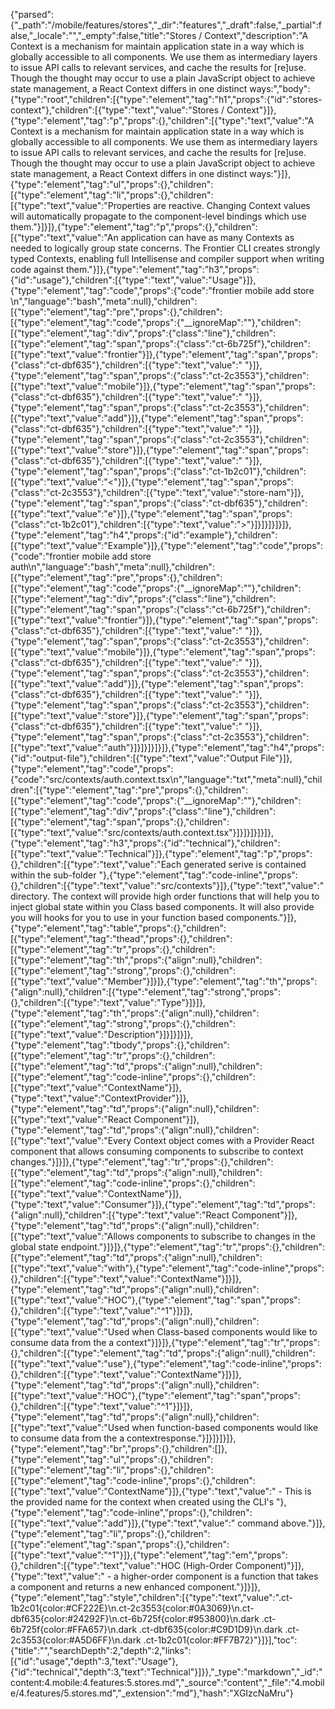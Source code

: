 {"parsed":{"_path":"/mobile/features/stores","_dir":"features","_draft":false,"_partial":false,"_locale":"","_empty":false,"title":"Stores / Context","description":"A Context is a mechanism for maintain application state in a way which is globally accessible to all components. We use them as intermediary layers to issue API calls to relevant services, and cache the results for [re]use. Though the thought may occur to use a plain JavaScript object to achieve state management, a React Context differs in one distinct ways:","body":{"type":"root","children":[{"type":"element","tag":"h1","props":{"id":"stores-context"},"children":[{"type":"text","value":"Stores / Context"}]},{"type":"element","tag":"p","props":{},"children":[{"type":"text","value":"A Context is a mechanism for maintain application state in a way which is globally accessible to all components. We use them as intermediary layers to issue API calls to relevant services, and cache the results for [re]use. Though the thought may occur to use a plain JavaScript object to achieve state management, a React Context differs in one distinct ways:"}]},{"type":"element","tag":"ul","props":{},"children":[{"type":"element","tag":"li","props":{},"children":[{"type":"text","value":"Properties are reactive. Changing Context values will automatically propagate to the component-level bindings which use them."}]}]},{"type":"element","tag":"p","props":{},"children":[{"type":"text","value":"An application can have as many Contexts as needed to logically group state concerns. The Frontier CLI creates strongly typed Contexts, enabling full Intellisense and compiler support when writing code against them."}]},{"type":"element","tag":"h3","props":{"id":"usage"},"children":[{"type":"text","value":"Usage"}]},{"type":"element","tag":"code","props":{"code":"frontier mobile add store <store-name>\n","language":"bash","meta":null},"children":[{"type":"element","tag":"pre","props":{},"children":[{"type":"element","tag":"code","props":{"__ignoreMap":""},"children":[{"type":"element","tag":"div","props":{"class":"line"},"children":[{"type":"element","tag":"span","props":{"class":"ct-6b725f"},"children":[{"type":"text","value":"frontier"}]},{"type":"element","tag":"span","props":{"class":"ct-dbf635"},"children":[{"type":"text","value":" "}]},{"type":"element","tag":"span","props":{"class":"ct-2c3553"},"children":[{"type":"text","value":"mobile"}]},{"type":"element","tag":"span","props":{"class":"ct-dbf635"},"children":[{"type":"text","value":" "}]},{"type":"element","tag":"span","props":{"class":"ct-2c3553"},"children":[{"type":"text","value":"add"}]},{"type":"element","tag":"span","props":{"class":"ct-dbf635"},"children":[{"type":"text","value":" "}]},{"type":"element","tag":"span","props":{"class":"ct-2c3553"},"children":[{"type":"text","value":"store"}]},{"type":"element","tag":"span","props":{"class":"ct-dbf635"},"children":[{"type":"text","value":" "}]},{"type":"element","tag":"span","props":{"class":"ct-1b2c01"},"children":[{"type":"text","value":"<"}]},{"type":"element","tag":"span","props":{"class":"ct-2c3553"},"children":[{"type":"text","value":"store-nam"}]},{"type":"element","tag":"span","props":{"class":"ct-dbf635"},"children":[{"type":"text","value":"e"}]},{"type":"element","tag":"span","props":{"class":"ct-1b2c01"},"children":[{"type":"text","value":">"}]}]}]}]}]},{"type":"element","tag":"h4","props":{"id":"example"},"children":[{"type":"text","value":"Example"}]},{"type":"element","tag":"code","props":{"code":"frontier mobile add store auth\n","language":"bash","meta":null},"children":[{"type":"element","tag":"pre","props":{},"children":[{"type":"element","tag":"code","props":{"__ignoreMap":""},"children":[{"type":"element","tag":"div","props":{"class":"line"},"children":[{"type":"element","tag":"span","props":{"class":"ct-6b725f"},"children":[{"type":"text","value":"frontier"}]},{"type":"element","tag":"span","props":{"class":"ct-dbf635"},"children":[{"type":"text","value":" "}]},{"type":"element","tag":"span","props":{"class":"ct-2c3553"},"children":[{"type":"text","value":"mobile"}]},{"type":"element","tag":"span","props":{"class":"ct-dbf635"},"children":[{"type":"text","value":" "}]},{"type":"element","tag":"span","props":{"class":"ct-2c3553"},"children":[{"type":"text","value":"add"}]},{"type":"element","tag":"span","props":{"class":"ct-dbf635"},"children":[{"type":"text","value":" "}]},{"type":"element","tag":"span","props":{"class":"ct-2c3553"},"children":[{"type":"text","value":"store"}]},{"type":"element","tag":"span","props":{"class":"ct-dbf635"},"children":[{"type":"text","value":" "}]},{"type":"element","tag":"span","props":{"class":"ct-2c3553"},"children":[{"type":"text","value":"auth"}]}]}]}]}]},{"type":"element","tag":"h4","props":{"id":"output-file"},"children":[{"type":"text","value":"Output File"}]},{"type":"element","tag":"code","props":{"code":"src/contexts/auth.context.tsx\n","language":"txt","meta":null},"children":[{"type":"element","tag":"pre","props":{},"children":[{"type":"element","tag":"code","props":{"__ignoreMap":""},"children":[{"type":"element","tag":"div","props":{"class":"line"},"children":[{"type":"element","tag":"span","props":{},"children":[{"type":"text","value":"src/contexts/auth.context.tsx"}]}]}]}]}]},{"type":"element","tag":"h3","props":{"id":"technical"},"children":[{"type":"text","value":"Technical"}]},{"type":"element","tag":"p","props":{},"children":[{"type":"text","value":"Each generated serive is contained within the sub-folder "},{"type":"element","tag":"code-inline","props":{},"children":[{"type":"text","value":"src/contexts"}]},{"type":"text","value":" directory. The context will provide high order functions that will help you to inject global state within you Class based components. It will also provide you will hooks for you to use in your function based components."}]},{"type":"element","tag":"table","props":{},"children":[{"type":"element","tag":"thead","props":{},"children":[{"type":"element","tag":"tr","props":{},"children":[{"type":"element","tag":"th","props":{"align":null},"children":[{"type":"element","tag":"strong","props":{},"children":[{"type":"text","value":"Member"}]}]},{"type":"element","tag":"th","props":{"align":null},"children":[{"type":"element","tag":"strong","props":{},"children":[{"type":"text","value":"Type"}]}]},{"type":"element","tag":"th","props":{"align":null},"children":[{"type":"element","tag":"strong","props":{},"children":[{"type":"text","value":"Description"}]}]}]}]},{"type":"element","tag":"tbody","props":{},"children":[{"type":"element","tag":"tr","props":{},"children":[{"type":"element","tag":"td","props":{"align":null},"children":[{"type":"element","tag":"code-inline","props":{},"children":[{"type":"text","value":"ContextName"}]},{"type":"text","value":"ContextProvider"}]},{"type":"element","tag":"td","props":{"align":null},"children":[{"type":"text","value":"React Component"}]},{"type":"element","tag":"td","props":{"align":null},"children":[{"type":"text","value":"Every Context object comes with a Provider React component that allows consuming components to subscribe to context changes."}]}]},{"type":"element","tag":"tr","props":{},"children":[{"type":"element","tag":"td","props":{"align":null},"children":[{"type":"element","tag":"code-inline","props":{},"children":[{"type":"text","value":"ContextName"}]},{"type":"text","value":"Consumer"}]},{"type":"element","tag":"td","props":{"align":null},"children":[{"type":"text","value":"React Component"}]},{"type":"element","tag":"td","props":{"align":null},"children":[{"type":"text","value":"Allows components to subscribe to changes in the global state endpoint."}]}]},{"type":"element","tag":"tr","props":{},"children":[{"type":"element","tag":"td","props":{"align":null},"children":[{"type":"text","value":"with"},{"type":"element","tag":"code-inline","props":{},"children":[{"type":"text","value":"ContextName"}]}]},{"type":"element","tag":"td","props":{"align":null},"children":[{"type":"text","value":"HOC"},{"type":"element","tag":"span","props":{},"children":[{"type":"text","value":"^1"}]}]},{"type":"element","tag":"td","props":{"align":null},"children":[{"type":"text","value":"Used when Class-based components would like to consume data from the a context"}]}]},{"type":"element","tag":"tr","props":{},"children":[{"type":"element","tag":"td","props":{"align":null},"children":[{"type":"text","value":"use"},{"type":"element","tag":"code-inline","props":{},"children":[{"type":"text","value":"ContextName"}]}]},{"type":"element","tag":"td","props":{"align":null},"children":[{"type":"text","value":"HOC"},{"type":"element","tag":"span","props":{},"children":[{"type":"text","value":"^1"}]}]},{"type":"element","tag":"td","props":{"align":null},"children":[{"type":"text","value":"Used when function-based components would like to consume data from the a contextresponse."}]}]}]}]},{"type":"element","tag":"br","props":{},"children":[]},{"type":"element","tag":"ul","props":{},"children":[{"type":"element","tag":"li","props":{},"children":[{"type":"element","tag":"code-inline","props":{},"children":[{"type":"text","value":"ContextName"}]},{"type":"text","value":" - This is the provided name for the context when created using the CLI's "},{"type":"element","tag":"code-inline","props":{},"children":[{"type":"text","value":"add"}]},{"type":"text","value":" command above."}]},{"type":"element","tag":"li","props":{},"children":[{"type":"element","tag":"span","props":{},"children":[{"type":"text","value":"^1"}]},{"type":"element","tag":"em","props":{},"children":[{"type":"text","value":"HOC (High-Order Component)"}]},{"type":"text","value":" - a higher-order component is a function that takes a component and returns a new enhanced component."}]}]},{"type":"element","tag":"style","children":[{"type":"text","value":".ct-1b2c01{color:#CF222E}\n.ct-2c3553{color:#0A3069}\n.ct-dbf635{color:#24292F}\n.ct-6b725f{color:#953800}\n.dark .ct-6b725f{color:#FFA657}\n.dark .ct-dbf635{color:#C9D1D9}\n.dark .ct-2c3553{color:#A5D6FF}\n.dark .ct-1b2c01{color:#FF7B72}"}]}],"toc":{"title":"","searchDepth":2,"depth":2,"links":[{"id":"usage","depth":3,"text":"Usage"},{"id":"technical","depth":3,"text":"Technical"}]}},"_type":"markdown","_id":"content:4.mobile:4.features:5.stores.md","_source":"content","_file":"4.mobile/4.features/5.stores.md","_extension":"md"},"hash":"XGIzcNaMru"}